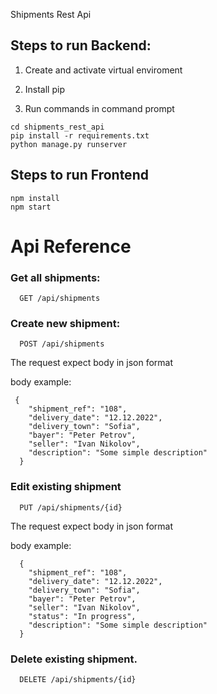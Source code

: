 
Shipments Rest Api



## Steps to run Backend:

1. Create and activate virtual enviroment
2. Install pip

3. Run commands in command prompt
```
cd shipments_rest_api
pip install -r requirements.txt
python manage.py runserver
```

## Steps to run Frontend
```
npm install
npm start
```

# Api Reference

### Get all shipments:

```
  GET /api/shipments
```


### Create new shipment:

```
  POST /api/shipments
```
 The request expect body in json format

 body  example:
```
 {
    "shipment_ref": "108",
    "delivery_date": "12.12.2022",
    "delivery_town": "Sofia",
    "bayer": "Peter Petrov",
    "seller": "Ivan Nikolov",
    "description": "Some simple description"
  }
```


### Edit existing shipment

```
  PUT /api/shipments/{id}
```
 The request expect body in json format

body example:
```
  {
    "shipment_ref": "108",
    "delivery_date": "12.12.2022",
    "delivery_town": "Sofia",
    "bayer": "Peter Petrov",
    "seller": "Ivan Nikolov",
    "status": "In progress",
    "description": "Some simple description"
  }
```

### Delete existing shipment. 

```
  DELETE /api/shipments/{id}
```


